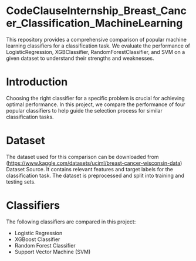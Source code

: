 # CodeClauseInternship_Breast_Cancer_Classification_MachineLearning
This repository provides a comprehensive comparison of popular machine learning classifiers for a classification task. We evaluate the performance of LogisticRegression, XGBClassifier, RandomForestClassifier, and SVM on a given dataset to understand their strengths and weaknesses.

# Introduction
Choosing the right classifier for a specific problem is crucial for achieving optimal performance. In this project, we compare the performance of four popular classifiers to help guide the selection process for similar classification tasks.

# Dataset
The dataset used for this comparison can be downloaded from (https://www.kaggle.com/datasets/uciml/breast-cancer-wisconsin-data) Dataset Source. It contains relevant features and target labels for the classification task. The dataset is preprocessed and split into training and testing sets.

# Classifiers
The following classifiers are compared in this project:

* Logistic Regression
* XGBoost Classifier
* Random Forest Classifier
* Support Vector Machine (SVM)
